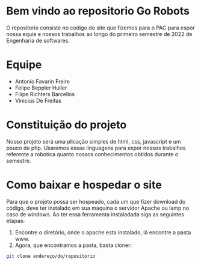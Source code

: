 # Bem vindo ao repositorio Go Robots

O repositorio consiste no codigo do site que fizemos para o PAC para espor nossa equie e nossos trabalhos ao longo do primeiro semestre de 2022 de Engenharia de softwares.

# Equipe

- Antonio Favarin Freire
- Felipe Beppler Huller
- Filipe Richters Barcellos
- Vinicius De Freitas

# Constituição do projeto

Nosso projeto será uma plicação simples de html, css, javascript e um pouco de php. Usaremos essas linguagens para expor nossos trabalhos referente a robotica quanto nossos conhecimentos obtidos durante o semestre.

# Como baixar e hospedar o site

Para que o projeto possa ser hospeado, cada um que fizer download do código, deve ter instalado em sua maquina o servidor Apache ou lamp no caso de windows.
Ao ter essa ferramenta instaladada siga as seguintes etapas:

1. Encontre o diretório, onde o apache esta instalado, lá encontre a pasta www.
2. Agora, que encontramos a pasta, basta cloner:
```sh
git clone endereço/do/repositorio
```

